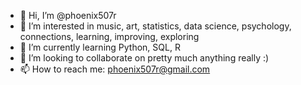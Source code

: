 - 👋 Hi, I’m @phoenix507r
- 👀 I’m interested in music, art, statistics, data science, psychology, connections, learning, improving, exploring
- 🌱 I’m currently learning Python, SQL, R
- 💞️ I’m looking to collaborate on pretty much anything really :)
- 📫 How to reach me: phoenix507r@gmail.com

<!---
phoenix507r/phoenix507r is a ✨ special ✨ repository because its `README.md` (this file) appears on your GitHub profile.
You can click the Preview link to take a look at your changes.
--->

